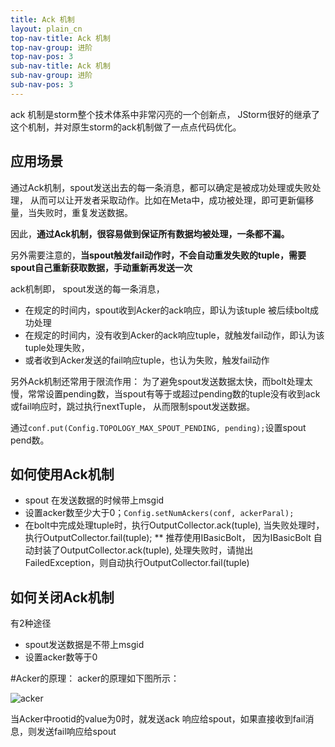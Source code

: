 ```yaml
---
title: Ack 机制
layout: plain_cn
top-nav-title: Ack 机制
top-nav-group: 进阶
top-nav-pos: 3
sub-nav-title: Ack 机制
sub-nav-group: 进阶
sub-nav-pos: 3
---
```

ack 机制是storm整个技术体系中非常闪亮的一个创新点， JStorm很好的继承了这个机制，并对原生storm的ack机制做了一点点代码优化。

## 应用场景
通过Ack机制，spout发送出去的每一条消息，都可以确定是被成功处理或失败处理， 从而可以让开发者采取动作。比如在Meta中，成功被处理，即可更新偏移量，当失败时，重复发送数据。

因此，**通过Ack机制，很容易做到保证所有数据均被处理，一条都不漏。**

另外需要注意的，**当spout触发fail动作时，不会自动重发失败的tuple，需要spout自己重新获取数据，手动重新再发送一次**

ack机制即， spout发送的每一条消息，

* 在规定的时间内，spout收到Acker的ack响应，即认为该tuple 被后续bolt成功处理
* 在规定的时间内，没有收到Acker的ack响应tuple，就触发fail动作，即认为该tuple处理失败，
* 或者收到Acker发送的fail响应tuple，也认为失败，触发fail动作

另外Ack机制还常用于限流作用：
为了避免spout发送数据太快，而bolt处理太慢，常常设置pending数，当spout有等于或超过pending数的tuple没有收到ack或fail响应时，跳过执行nextTuple， 从而限制spout发送数据。

通过`conf.put(Config.TOPOLOGY_MAX_SPOUT_PENDING, pending);`设置spout pend数。

## 如何使用Ack机制
* spout 在发送数据的时候带上msgid
* 设置acker数至少大于0；`Config.setNumAckers(conf, ackerParal);`
* 在bolt中完成处理tuple时，执行OutputCollector.ack(tuple), 当失败处理时，执行OutputCollector.fail(tuple);
** 推荐使用IBasicBolt， 因为IBasicBolt 自动封装了OutputCollector.ack(tuple), 处理失败时，请抛出FailedException，则自动执行OutputCollector.fail(tuple)

## 如何关闭Ack机制
有2种途径

* spout发送数据是不带上msgid
* 设置acker数等于0


#Acker的原理：
acker的原理如下图所示：

![acker]({{site.baseurl}}/img/advance_cn/ack/acker.jpg)

当Acker中rootid的value为0时，就发送ack 响应给spout，如果直接收到fail消息，则发送fail响应给spout